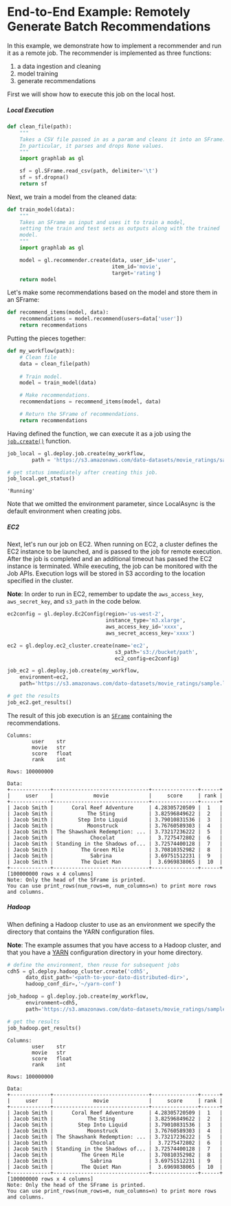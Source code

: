 # End-to-End Example: Remotely Generate Batch Recommendations

In this example, we demonstrate how to implement a recommender and run it as a remote job. The recommender is implemented as three functions:

  1. a data ingestion and cleaning
  2. model training
  3. generate recommendations

First we will show how to execute this job on the local host.

##### Local Execution

```python
def clean_file(path):
    """
    Takes a CSV file passed in as a param and cleans it into an SFrame.
    In particular, it parses and drops None values.
    """
    import graphlab as gl

    sf = gl.SFrame.read_csv(path, delimiter='\t')
    sf = sf.dropna()
    return sf 
```

Next, we train a model from the cleaned data:

```python
def train_model(data):
    """
    Takes an SFrame as input and uses it to train a model,
    setting the train and test sets as outputs along with the trained
    model.
    """
    import graphlab as gl

    model = gl.recommender.create(data, user_id='user',
                                  item_id='movie',
                                  target='rating')
    return model
```

Let's make some recommendations based on the model and store them in an SFrame:

```python
def recommend_items(model, data):
    recommendations = model.recommend(users=data['user'])
    return recommendations
```

Putting the pieces together:

```python
def my_workflow(path):
    # Clean file
    data = clean_file(path)
    
    # Train model.
    model = train_model(data)

    # Make recommendations.
    recommendations = recommend_items(model, data)

    # Return the SFrame of recommendations.
    return recommendations
```

Having defined the function, we can execute it as a job using the
[``job.create()``](https://dato.com/products/create/docs/generated/graphlab.deploy.job.create.html)
function. 

```python
job_local = gl.deploy.job.create(my_workflow, 
        path = 'https://s3.amazonaws.com/dato-datasets/movie_ratings/sample.large')

# get status immediately after creating this job.
job_local.get_status()
```
```
'Running'
```

Note that we omitted the environment parameter, since LocalAsync is the default environment when creating jobs.

##### EC2

Next, let's run our job on EC2. When running on EC2, a cluster defines the EC2 instance to be launched, and is passed to the job for remote execution. After the job is completed and an additional timeout has passed the EC2 instance is terminated. While executing, the job can be monitored with the Job APIs. Execution logs will be stored in S3 according to the location specified in the cluster.

**Note**: In order to run in EC2, remember to update the `aws_access_key`, `aws_secret_key`, and `s3_path` in the code below.

```python
ec2config = gl.deploy.Ec2Config(region='us-west-2',
                                instance_type='m3.xlarge',
                                aws_access_key_id='xxxx',
                                aws_secret_access_key='xxxx')

ec2 = gl.deploy.ec2_cluster.create(name='ec2',
                                   s3_path='s3://bucket/path',
                                   ec2_config=ec2config)

job_ec2 = gl.deploy.job.create(my_workflow,
    environment=ec2,
    path='https://s3.amazonaws.com/dato-datasets/movie_ratings/sample.large')

# get the results
job_ec2.get_results()
```

The result of this job execution is an [``SFrame``](https://dato.com/products/create/docs/generated/graphlab.SFrame.html) containing the recommendations.

```
Columns:
        user    str
        movie   str
        score   float
        rank    int

Rows: 100000000

Data:
+-------------+-------------------------------+---------------+------+
|     user    |             movie             |     score     | rank |
+-------------+-------------------------------+---------------+------+
| Jacob Smith |      Coral Reef Adventure     | 4.28305720509 |  1   |
| Jacob Smith |           The Sting           | 3.82596849622 |  2   |
| Jacob Smith |        Step Into Liquid       | 3.79010831536 |  3   |
| Jacob Smith |           Moonstruck          | 3.76760589303 |  4   |
| Jacob Smith | The Shawshank Redemption: ... | 3.73217236222 |  5   |
| Jacob Smith |            Chocolat           |  3.7275472802 |  6   |
| Jacob Smith | Standing in the Shadows of... | 3.72574400128 |  7   |
| Jacob Smith |         The Green Mile        | 3.70810352982 |  8   |
| Jacob Smith |            Sabrina            | 3.69751512231 |  9   |
| Jacob Smith |         The Quiet Man         |  3.6969838065 |  10  |
+-------------+-------------------------------+---------------+------+
[100000000 rows x 4 columns]
Note: Only the head of the SFrame is printed.
You can use print_rows(num_rows=m, num_columns=n) to print more rows and columns.
```

##### Hadoop

When defining a Hadoop cluster to use as an environment we specify the directory that contains the YARN configuration files.

**Note**: The example assumes that you have access to a Hadoop cluster, and that you have
a [YARN](http://hadoop.apache.org/docs/current/hadoop-yarn/hadoop-yarn-site/YARN.html) configuration directory in your home directory.

```python
# define the environment, then reuse for subsequent jobs
cdh5 = gl.deploy.hadoop_cluster.create('cdh5',
      dato_dist_path='<path-to-your-dato-distributed-dir>',
      hadoop_conf_dir=,'~/yarn-conf')

job_hadoop = gl.deploy.job.create(my_workflow,
      environment=cdh5,
      path='https://s3.amazonaws.com/dato-datasets/movie_ratings/sample.large')

# get the results
job_hadoop.get_results()
```
```
Columns:
        user    str
        movie   str
        score   float
        rank    int

Rows: 100000000

Data:
+-------------+-------------------------------+---------------+------+
|     user    |             movie             |     score     | rank |
+-------------+-------------------------------+---------------+------+
| Jacob Smith |      Coral Reef Adventure     | 4.28305720509 |  1   |
| Jacob Smith |           The Sting           | 3.82596849622 |  2   |
| Jacob Smith |        Step Into Liquid       | 3.79010831536 |  3   |
| Jacob Smith |           Moonstruck          | 3.76760589303 |  4   |
| Jacob Smith | The Shawshank Redemption: ... | 3.73217236222 |  5   |
| Jacob Smith |            Chocolat           |  3.7275472802 |  6   |
| Jacob Smith | Standing in the Shadows of... | 3.72574400128 |  7   |
| Jacob Smith |         The Green Mile        | 3.70810352982 |  8   |
| Jacob Smith |            Sabrina            | 3.69751512231 |  9   |
| Jacob Smith |         The Quiet Man         |  3.6969838065 |  10  |
+-------------+-------------------------------+---------------+------+
[100000000 rows x 4 columns]
Note: Only the head of the SFrame is printed.
You can use print_rows(num_rows=m, num_columns=n) to print more rows and columns.
```


